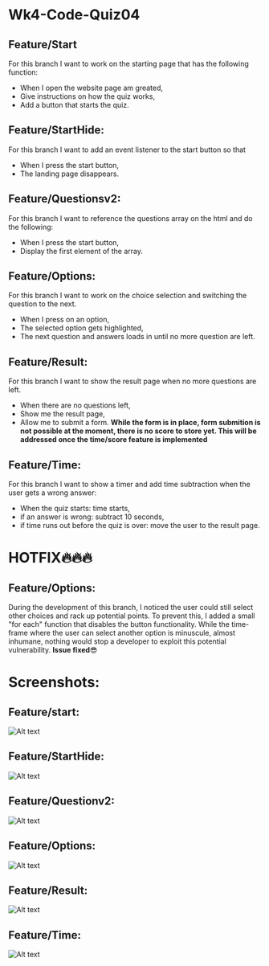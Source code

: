 # Wk4-Code-Quiz04
## Feature/Start
For this branch I want to work on the starting page that has the following function:
- When I open the website page am greated,
- Give instructions on how the quiz works,
- Add a button that starts the quiz.

## Feature/StartHide:
For this branch I want to add an event listener to the start button so that
- When I press the start button,
- The landing page disappears.

## Feature/Questionsv2:
For this branch I want to reference the questions array on the html and do the following:
- When I press the start button,
- Display the first element of the array.
## Feature/Options:
For this branch I want to work on the choice selection and switching the question to the next.
- When I press on an option,
- The selected option gets highlighted,
- The next question and answers loads in until no more question are left.
## Feature/Result:
For this branch I want to show the result page when no more questions are left.
- When there are no questions left,
- Show me the result page,
- Allow me to submit a form.
**While the form is in place, form submition is not possible at the moment, there is no score to store yet. This will be addressed once the time/score feature is implemented**
## Feature/Time:
For this branch I want to show a timer and add time subtraction when the user gets a wrong answer:
- When the quiz starts: time starts,
- if an answer is wrong: subtract 10 seconds,
- if time runs out before the quiz is over: move the user to the result page.


# HOTFIX🔥🔥🔥
## Feature/Options:
During the development of this branch, I noticed the user could still select other choices and rack up potential points. To prevent this, I added a small "for each" function that disables the button functionality. While the time-frame where the user can select another option is minuscule, almost inhumane, nothing would stop a developer to exploit this potential vulnerability. **Issue fixed**😎
# Screenshots:
## Feature/start:
![Alt text](/asset/doc/FeatureStart.png)

## Feature/StartHide:
![Alt text](/asset/doc/StartHide.png)

## Feature/Questionv2:
![Alt text](/asset/doc/Questionsv2.png)

## Feature/Options:
![Alt text](/asset/doc/Options.png)

## Feature/Result:
![Alt text](/asset/doc/Result.png)

## Feature/Time: 
![Alt text](/asset/doc/Time.png)